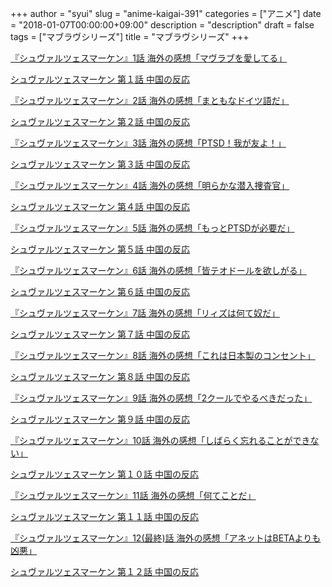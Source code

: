 +++
author = "syui"
slug = "anime-kaigai-391"
categories = ["アニメ"]
date = "2018-01-07T00:00:00+09:00"
description = "description"
draft = false
tags = ["マブラヴシリーズ"]
title = "マブラヴシリーズ"
+++


<a href="http://soresore.net/archives/1049736725.html" rel="nofollow" target="_blank" title="『シュヴァルツェスマーケン』1話 海外の感想「マヴラブを愛してる」">『シュヴァルツェスマーケン』1話 海外の感想「マヴラブを愛してる」</a>


<a href="http://blog.livedoor.jp/tairikuno/archives/3033269.html" rel="nofollow" target="_blank" title="シュヴァルツェスマーケン 第１話 中国の反応">シュヴァルツェスマーケン 第１話 中国の反応</a>


<a href="http://soresore.net/archives/1050333225.html" rel="nofollow" target="_blank" title="『シュヴァルツェスマーケン』2話 海外の感想「まともなドイツ語だ」">『シュヴァルツェスマーケン』2話 海外の感想「まともなドイツ語だ」</a>


<a href="http://blog.livedoor.jp/tairikuno/archives/3131845.html" rel="nofollow" target="_blank" title="シュヴァルツェスマーケン 第２話 中国の反応">シュヴァルツェスマーケン 第２話 中国の反応</a>


<a href="http://soresore.net/archives/1050823763.html" rel="nofollow" target="_blank" title="『シュヴァルツェスマーケン』3話 海外の感想「PTSD！我が友よ！」">『シュヴァルツェスマーケン』3話 海外の感想「PTSD！我が友よ！」</a>


<a href="http://blog.livedoor.jp/tairikuno/archives/3315038.html" rel="nofollow" target="_blank" title=" シュヴァルツェスマーケン 第３話 中国の反応"> シュヴァルツェスマーケン 第３話 中国の反応</a>


<a href="http://soresore.net/archives/1051322591.html" rel="nofollow" target="_blank" title="『シュヴァルツェスマーケン』4話 海外の感想「明らかな潜入捜査官」">『シュヴァルツェスマーケン』4話 海外の感想「明らかな潜入捜査官」</a>


<a href="http://blog.livedoor.jp/tairikuno/archives/3567982.html" rel="nofollow" target="_blank" title="シュヴァルツェスマーケン 第４話 中国の反応">シュヴァルツェスマーケン 第４話 中国の反応</a>


<a href="http://soresore.net/archives/1051742817.html" rel="nofollow" target="_blank" title="『シュヴァルツェスマーケン』5話 海外の感想「もっとPTSDが必要だ」">『シュヴァルツェスマーケン』5話 海外の感想「もっとPTSDが必要だ」</a>


<a href="http://blog.livedoor.jp/tairikuno/archives/3691600.html" rel="nofollow" target="_blank" title="シュヴァルツェスマーケン 第５話 中国の反応">シュヴァルツェスマーケン 第５話 中国の反応</a>


<a href="http://soresore.net/archives/1052338325.html" rel="nofollow" target="_blank" title="『シュヴァルツェスマーケン』6話 海外の感想「皆テオドールを欲しがる」">『シュヴァルツェスマーケン』6話 海外の感想「皆テオドールを欲しがる」</a>


<a href="http://blog.livedoor.jp/tairikuno/archives/3869418.html" rel="nofollow" target="_blank" title="シュヴァルツェスマーケン 第６話 中国の反応">シュヴァルツェスマーケン 第６話 中国の反応</a>


<a href="http://soresore.net/archives/1052745876.html" rel="nofollow" target="_blank" title=" 『シュヴァルツェスマーケン』7話 海外の感想「リィズは何て奴だ」"> 『シュヴァルツェスマーケン』7話 海外の感想「リィズは何て奴だ」</a>


<a href="http://blog.livedoor.jp/tairikuno/archives/4015866.html" rel="nofollow" target="_blank" title="シュヴァルツェスマーケン 第７話 中国の反応">シュヴァルツェスマーケン 第７話 中国の反応</a>


<a href="http://soresore.net/archives/1053200806.html" rel="nofollow" target="_blank" title="『シュヴァルツェスマーケン』8話 海外の感想「これは日本製のコンセント」">『シュヴァルツェスマーケン』8話 海外の感想「これは日本製のコンセント」</a>


<a href="http://blog.livedoor.jp/tairikuno/archives/4227961.html" rel="nofollow" target="_blank" title=" シュヴァルツェスマーケン 第８話 中国の反応"> シュヴァルツェスマーケン 第８話 中国の反応</a>


<a href="http://soresore.net/archives/1053531470.html" rel="nofollow" target="_blank" title="『シュヴァルツェスマーケン』9話 海外の感想「2クールでやるべきだった」">『シュヴァルツェスマーケン』9話 海外の感想「2クールでやるべきだった」</a>


<a href="http://blog.livedoor.jp/tairikuno/archives/4451478.html" rel="nofollow" target="_blank" title="シュヴァルツェスマーケン 第９話 中国の反応">シュヴァルツェスマーケン 第９話 中国の反応</a>


<a href="http://soresore.net/archives/1054033050.html" rel="nofollow" target="_blank" title="『シュヴァルツェスマーケン』10話 海外の感想「しばらく忘れることができない」">『シュヴァルツェスマーケン』10話 海外の感想「しばらく忘れることができない」</a>


<a href="http://blog.livedoor.jp/tairikuno/archives/4631974.html" rel="nofollow" target="_blank" title="シュヴァルツェスマーケン 第１０話 中国の反応">シュヴァルツェスマーケン 第１０話 中国の反応</a>


<a href="http://soresore.net/archives/1054376528.html" rel="nofollow" target="_blank" title=" 『シュヴァルツェスマーケン』11話 海外の感想「何てことだ」"> 『シュヴァルツェスマーケン』11話 海外の感想「何てことだ」</a>


<a href="http://blog.livedoor.jp/tairikuno/archives/4825356.html" rel="nofollow" target="_blank" title="シュヴァルツェスマーケン 第１１話 中国の反応">シュヴァルツェスマーケン 第１１話 中国の反応</a>


<a href="http://soresore.net/archives/1054775936.html" rel="nofollow" target="_blank" title="『シュヴァルツェスマーケン』12(最終)話 海外の感想「アネットはBETAよりも凶悪」">『シュヴァルツェスマーケン』12(最終)話 海外の感想「アネットはBETAよりも凶悪」</a>


<a href="http://blog.livedoor.jp/tairikuno/archives/5050624.html" rel="nofollow" target="_blank" title="シュヴァルツェスマーケン 第１２話 中国の反応">シュヴァルツェスマーケン 第１２話 中国の反応</a>

